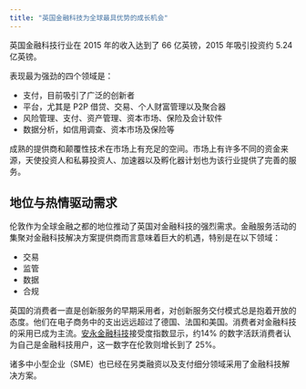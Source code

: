 ```yaml
---
title: "英国金融科技为全球最具优势的成长机会"
---
```


英国金融科技行业在 2015 年的收入达到了 66 亿英镑，2015 年吸引投资约 5.24 亿英镑。

表现最为强劲的四个领域是：

-	支付，目前吸引了广泛的创新者
-	平台，尤其是 P2P 借贷、交易、个人财富管理以及聚合器
-	风险管理、支付、资产管理、资本市场、保险及会计软件
-	数据分析，如信用调查、资本市场及保险等

成熟的提供商和颠覆性技术在市场上有充足的空间。市场上有许多不同的资金来源，天使投资人和私募投资人、加速器以及孵化器计划也为该行业提供了完善的服务。

## 地位与热情驱动需求
伦敦作为全球金融之都的地位推动了英国对金融科技的强烈需求。金融服务活动的集聚对金融科技解决方案提供商而言意味着巨大的机遇，特别是在以下领域：

-	交易
-	监管
-	数据
-	合规

英国的消费者一直是创新服务的早期采用者，对创新服务交付模式总是抱着开放的态度。他们在电子商务中的支出远远超过了德国、法国和美国。消费者对金融科技的采用已成为主流。[安永金融科技](http://www.ey.com/gl/en/industries/financial-services/ey-fintech-adoption-index)接受度指数显示，约14% 的数字活跃消费者认为自己是金融科技用户，这一数字在伦敦则增长到了 25%。

诸多中小型企业（SME）也已经在另类融资以及支付细分领域采用了金融科技解决方案。
